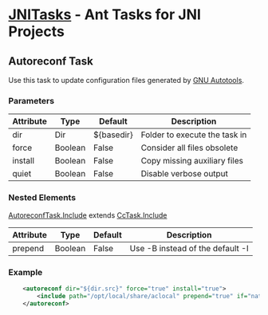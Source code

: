 [JNITasks](https://github.com/kwhat/ant-jni-tasks/) - Ant Tasks for JNI Projects
===========================================================================

## Autoreconf Task

Use this task to update configuration files generated by
[GNU Autotools](http://www.gnu.org/software/automake/manual/html_node/Autotools-Introduction.html).

### Parameters

| Attribute      | Type     | Default                | Description
|----------------|----------|------------------------|-----------------------------------------------------------------
| dir            | Dir      | ${basedir}             | Folder to execute the task in
| force          | Boolean  | False                  | Consider all files obsolete
| install        | Boolean  | False                  | Copy missing auxiliary files
| quiet          | Boolean  | False                  | Disable verbose output


### Nested Elements

[AutoreconfTask.Include](AUTORECONF.md) extends [CcTask.Include](CCTASK.md)

| Attribute      | Type     | Default                | Description
|----------------|----------|------------------------|-----------------------------------------------------------------
| prepend        | Boolean  | False                  | Use -B instead of the default -I


### Example

```XML
	<autoreconf dir="${dir.src}" force="true" install="true">
		<include path="/opt/local/share/aclocal" prepend="true" if="native.os.isDarwin" />
	</autoreconf>
```
